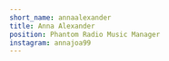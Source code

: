 ```yaml
---
short_name: annaalexander
title: Anna Alexander
position: Phantom Radio Music Manager
instagram: annajoa99
---
```

